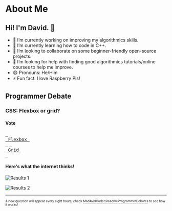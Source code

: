 # About Me

## Hi! I'm David. 👋

- 🔭 I’m currently working on improving my algorithmics skills.
- 🌱 I’m currently learning how to code in C++.
- 👯 I’m looking to collaborate on some beginner-friendly open-source projects.
- 🤔 I’m looking for help with finding good algorithmics tutorials/online courses to help me improve.
- 😄 Pronouns: He/Him
- ⚡ Fun fact: I love Raspberry Pis!

## Programmer Debate
### <!-- Question starts -->CSS: Flexbox or grid?<!-- Question ends -->
#### Vote
[<kbd> <br> <!-- Option 1 starts -->Flexbox<!-- Option 1 ends --> <br> </kbd>][Option 1]
[<kbd> <br> <!-- Option 2 starts -->Grid<!-- Option 2 ends --> <br> </kbd>][Option 2]
#### Here's what the internet thinks!
<!-- Results 1 starts -->
![Results 1](https://img.shields.io/badge/dynamic/json?url=https%3A%2F%2Ffroggerapi.madavidcoder.hackclub.app%2Fresults-1&query=%24.value&label=Flexbox&dummyresetter1=942)
<!-- Results 1 ends -->
<!-- Results 2 starts -->
![Results 2](https://img.shields.io/badge/dynamic/json?url=https%3A%2F%2Ffroggerapi.madavidcoder.hackclub.app%2Fresults-2&query=%24.value&label=Grid&dummyresetter2=939)
<!-- Results 2 ends -->
---
<sup><sub>A new question will appear every eight hours, check [MadAvidCoder/ReadmeProgrammerDebates](https://github.com/MadAvidCoder/ReadmeProgrammerDebates) to see how it works!</sub></sub>  

<!-- Links -->
[Option 1]: https://froggerapi.madavidcoder.hackclub.app/option-1
[Option 2]: https://froggerapi.madavidcoder.hackclub.app/option-2
